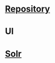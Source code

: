 # [Repository](https://github.com/aegif/NemakiWare/wiki/Configuration%28Repository%29)
# UI
# [Solr](https://github.com/aegif/NemakiWare/wiki/Configuration%28Solr%29)